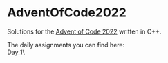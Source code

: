 # AdventOfCode2022
Solutions for the [Advent of Code 2022](https://adventofcode.com/2022) written in C++.

The daily assignments you can find here:\
[Day 1](https://adventofcode.com/2022/day/1)\
